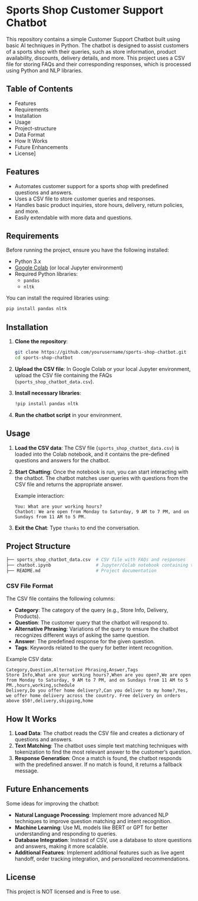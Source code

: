 # Sports Shop Customer Support Chatbot

This repository contains a simple Customer Support Chatbot built using basic AI techniques in Python. The chatbot is designed to assist customers of a sports shop with their queries, such as store information, product availability, discounts, delivery details, and more. This project uses a CSV file for storing FAQs and their corresponding responses, which is processed using Python and NLP libraries.

## Table of Contents
- Features
- Requirements
- Installation
- Usage
- Project-structure
- Data Format
- How It Works
- Future Enhancements
- License]

## Features
- Automates customer support for a sports shop with predefined questions and answers.
- Uses a CSV file to store customer queries and responses.
- Handles basic product inquiries, store hours, delivery, return policies, and more.
- Easily extendable with more data and questions.

## Requirements
Before running the project, ensure you have the following installed:

- Python 3.x
- [Google Colab](https://colab.research.google.com/) (or local Jupyter environment)
- Required Python libraries:
  - `pandas`
  - `nltk`

You can install the required libraries using:
```bash
pip install pandas nltk
```

## Installation
1. **Clone the repository**:
   ```bash
   git clone https://github.com/yourusername/sports-shop-chatbot.git
   cd sports-shop-chatbot
   ```

2. **Upload the CSV file**: In Google Colab or your local Jupyter environment, upload the CSV file containing the FAQs (`sports_shop_chatbot_data.csv`).

3. **Install necessary libraries**:
   ```bash
   !pip install pandas nltk
   ```

4. **Run the chatbot script** in your environment.

## Usage
1. **Load the CSV data**: The CSV file (`sports_shop_chatbot_data.csv`) is loaded into the Colab notebook, and it contains the pre-defined questions and answers for the chatbot.
   
2. **Start Chatting**: Once the notebook is run, you can start interacting with the chatbot. The chatbot matches user queries with questions from the CSV file and returns the appropriate answer.

   Example interaction:
   ```
   You: What are your working hours?
   Chatbot: We are open from Monday to Saturday, 9 AM to 7 PM, and on Sundays from 11 AM to 5 PM.
   ```

3. **Exit the Chat**: Type `thanks` to end the conversation.

## Project Structure

```bash
├── sports_shop_chatbot_data.csv  # CSV file with FAQs and responses
├── chatbot.ipynb                 # Jupyter/Colab notebook containing the chatbot code
├── README.md                     # Project documentation
```

### CSV File Format

The CSV file contains the following columns:
- **Category**: The category of the query (e.g., Store Info, Delivery, Products).
- **Question**: The customer query that the chatbot will respond to.
- **Alternative Phrasing**: Variations of the query to ensure the chatbot recognizes different ways of asking the same question.
- **Answer**: The predefined response for the given question.
- **Tags**: Keywords related to the query for better intent recognition.

Example CSV data:
```csv
Category,Question,Alternative Phrasing,Answer,Tags
Store Info,What are your working hours?,When are you open?,We are open from Monday to Saturday, 9 AM to 7 PM, and on Sundays from 11 AM to 5 PM.,hours,working,schedule
Delivery,Do you offer home delivery?,Can you deliver to my home?,Yes, we offer home delivery across the country. Free delivery on orders above $50!,delivery,shipping,home
```

## How It Works
1. **Load Data**: The chatbot reads the CSV file and creates a dictionary of questions and answers.
2. **Text Matching**: The chatbot uses simple text matching techniques with tokenization to find the most relevant answer to the customer’s question.
3. **Response Generation**: Once a match is found, the chatbot responds with the predefined answer. If no match is found, it returns a fallback message.

## Future Enhancements
Some ideas for improving the chatbot:
- **Natural Language Processing**: Implement more advanced NLP techniques to improve question matching and intent recognition.
- **Machine Learning**: Use ML models like BERT or GPT for better understanding and responding to queries.
- **Database Integration**: Instead of CSV, use a database to store questions and answers, making it more scalable.
- **Additional Features**: Implement additional features such as live agent handoff, order tracking integration, and personalized recommendations.

## License
This project is NOT licensed and is Free to use.

